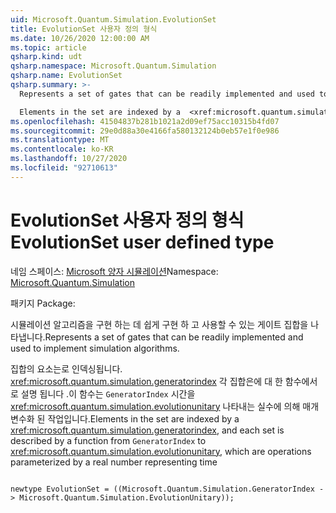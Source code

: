 ```yaml
---
uid: Microsoft.Quantum.Simulation.EvolutionSet
title: EvolutionSet 사용자 정의 형식
ms.date: 10/26/2020 12:00:00 AM
ms.topic: article
qsharp.kind: udt
qsharp.namespace: Microsoft.Quantum.Simulation
qsharp.name: EvolutionSet
qsharp.summary: >-
  Represents a set of gates that can be readily implemented and used to implement simulation algorithms.

  Elements in the set are indexed by a  <xref:microsoft.quantum.simulation.generatorindex>, and each set is described by a function from `GeneratorIndex` to  <xref:microsoft.quantum.simulation.evolutionunitary>, which are operations parameterized by a real number representing time
ms.openlocfilehash: 41504837b281b1021a2d09ef75acc10315b4fd07
ms.sourcegitcommit: 29e0d88a30e4166fa580132124b0eb57e1f0e986
ms.translationtype: MT
ms.contentlocale: ko-KR
ms.lasthandoff: 10/27/2020
ms.locfileid: "92710613"
---
```

# <a name="evolutionset-user-defined-type"></a><span data-ttu-id="54c93-102">EvolutionSet 사용자 정의 형식</span><span class="sxs-lookup"><span data-stu-id="54c93-102">EvolutionSet user defined type</span></span>

<span data-ttu-id="54c93-103">네임 스페이스: [Microsoft 양자 시뮬레이션](xref:Microsoft.Quantum.Simulation)</span><span class="sxs-lookup"><span data-stu-id="54c93-103">Namespace: [Microsoft.Quantum.Simulation](xref:Microsoft.Quantum.Simulation)</span></span>

<span data-ttu-id="54c93-104">패키지 [](https://nuget.org/packages/)</span><span class="sxs-lookup"><span data-stu-id="54c93-104">Package: [](https://nuget.org/packages/)</span></span>


<span data-ttu-id="54c93-105">시뮬레이션 알고리즘을 구현 하는 데 쉽게 구현 하 고 사용할 수 있는 게이트 집합을 나타냅니다.</span><span class="sxs-lookup"><span data-stu-id="54c93-105">Represents a set of gates that can be readily implemented and used to implement simulation algorithms.</span></span>

<span data-ttu-id="54c93-106">집합의 요소는로 인덱싱됩니다.  <xref:microsoft.quantum.simulation.generatorindex> 각 집합은에 대 한 함수에서로 설명 됩니다 .이 함수는 `GeneratorIndex` 시간을  <xref:microsoft.quantum.simulation.evolutionunitary> 나타내는 실수에 의해 매개 변수화 된 작업입니다.</span><span class="sxs-lookup"><span data-stu-id="54c93-106">Elements in the set are indexed by a  <xref:microsoft.quantum.simulation.generatorindex>, and each set is described by a function from `GeneratorIndex` to  <xref:microsoft.quantum.simulation.evolutionunitary>, which are operations parameterized by a real number representing time</span></span>

```qsharp

newtype EvolutionSet = ((Microsoft.Quantum.Simulation.GeneratorIndex -> Microsoft.Quantum.Simulation.EvolutionUnitary));
```

